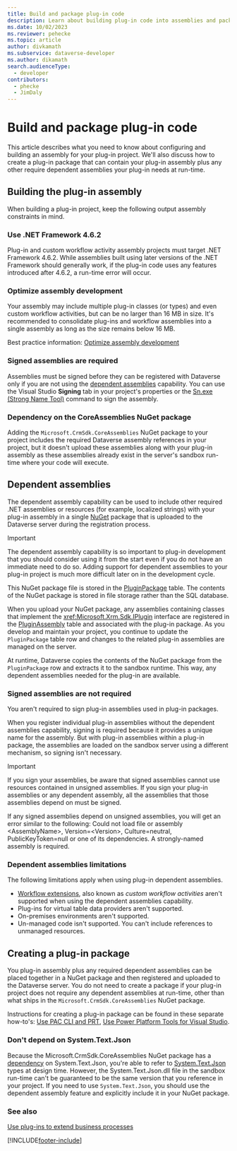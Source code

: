 ```yaml
---
title: Build and package plug-in code
description: Learn about building plug-in code into assemblies and packages for later registration and upload to the Microsoft Dataverse service.
ms.date: 10/02/2023
ms.reviewer: pehecke
ms.topic: article
author: divkamath
ms.subservice: dataverse-developer
ms.author: dikamath
search.audienceType: 
  - developer
contributors:
  - phecke
  - JimDaly
---
```


# Build and package plug-in code

This article describes what you need to know about configuring and building an assembly for your plug-in project. We'll also discuss how to create a plug-in package that can contain your plug-in assembly plus any other require dependent assemblies your plug-in needs at run-time.
  
## Building the plug-in assembly

When building a plug-in project, keep the following output assembly constraints in mind.

### Use .NET Framework 4.6.2

Plug-in and custom workflow activity assembly projects must target .NET Framework 4.6.2. While assemblies built using later versions of the .NET Framework should generally work, if the plug-in code uses any features introduced after 4.6.2, a run-time error will occur.

### Optimize assembly development

Your assembly may include multiple plug-in classes (or types) and even custom workflow activities, but can be no larger than 16 MB in size. It's recommended to consolidate plug-ins and workflow assemblies into a single assembly as long as the size remains below 16 MB.

Best practice information: [Optimize assembly development](/dynamics365/customer-engagement/guidance/server/optimize-assembly-development)

### Signed assemblies are required

Assemblies must be signed before they can be registered with Dataverse only if you are not using the [dependent assemblies](#dependent-assemblies) capability. You can use the Visual Studio **Signing** tab in your project's properties or the [Sn.exe (Strong Name Tool)](/dotnet/framework/tools/sn-exe-strong-name-tool) command to sign the assembly.

### Dependency on the CoreAssemblies NuGet package

Adding the `Microsoft.CrmSdk.CoreAssemblies` NuGet package to your project includes the required Dataverse assembly references in your project, but it doesn't upload these assemblies along with your plug-in assembly as these assemblies already exist in the server's sandbox run-time where your code will execute.

## Dependent assemblies

The dependent assembly capability can be used to include other required .NET assemblies or resources (for example, localized strings) with your plug-in assembly in a single [NuGet](https://www.nuget.org) package that is uploaded to the Dataverse server during the registration process.

> [!IMPORTANT]
> The dependent assembly capability is so important to plug-in development that you should consider using it from the start even if you do not have an immediate need to do so. Adding support for dependent assemblies to your plug-in project is much more difficult later on in the development cycle.

This NuGet package file is stored in the [PluginPackage](reference/entities/pluginpackage.md) table. The contents of the NuGet package is stored in file storage rather than the SQL database.

When you upload your NuGet package, any assemblies containing classes that implement the <xref:Microsoft.Xrm.Sdk.IPlugin> interface are registered in the [PluginAssembly](reference/entities/pluginassembly.md) table and associated with the plug-in package. As you develop and maintain your project, you continue to update the `PluginPackage` table row and changes to the related plug-in assemblies are managed on the server.

At runtime, Dataverse copies the contents of the NuGet package from the `PluginPackage` row and extracts it to the sandbox runtime. This way, any dependent assemblies needed for the plug-in are available.

### Signed assemblies are not required

You aren't required to sign plug-in assemblies used in plug-in packages.

When you register individual plug-in assemblies without the dependent assemblies capability, signing is required because it provides a unique name for the assembly. But with plug-in assemblies within a plug-in package, the assemblies are loaded on the sandbox server using a different mechanism, so signing isn't necessary.

> [!IMPORTANT]
> If you sign your assemblies, be aware that signed assemblies cannot use resources contained in unsigned assemblies. If you sign your plug-in assemblies or any dependent assembly, all the assemblies that those assemblies depend on must be signed.
> 
> If any signed assemblies depend on unsigned assemblies, you will get an error similar to the following: Could not load file or assembly \<AssemblyName>, Version=\<Version>, Culture=neutral, PublicKeyToken=null or one of its dependencies. A strongly-named assembly is required.

### Dependent assemblies limitations

The following limitations apply when using plug-in dependent assemblies.

- [Workflow extensions](workflow/workflow-extensions.md), also known as *custom workflow activities* aren't supported when using the dependent assemblies capability.
- Plug-ins for virtual table data providers aren't supported.
- On-premises environments aren't supported.
- Un-managed code isn't supported. You can't include references to unmanaged resources.

## Creating a plug-in package

You plug-in assembly plus any required dependent assemblies can be placed together in a NuGet package and then registered and uploaded to the Dataverse server. You do not need to create a package if your plug-in project does not require any dependent assemblies at run-time, other than what ships in the `Microsoft.CrmSdk.CoreAssemblies` NuGet package.

<!-- Add correct links when available -->
Instructions for creating a plug-in package can be found in these separate how-to's: [Use PAC CLI and PRT](/power-platform/developer/cli/introduction), [Use Power Platform Tools for Visual Studio](/power-platform/developer/devtools-vs).

### Don't depend on System.Text.Json

Because the Microsoft.CrmSdk.CoreAssemblies NuGet package has a [dependency](https://www.nuget.org/packages/Microsoft.CrmSdk.CoreAssemblies#dependencies-body-tab) on System.Text.Json, you're able to refer to [System.Text.Json](xref:System.Text.Json) types at design time. However, the System.Text.Json.dll file in the sandbox run-time can't be guaranteed to be the same version that you reference in your project. If you need to use `System.Text.Json`, you should use the dependent assembly feature and explicitly include it in your NuGet package.

### See also

[Use plug-ins to extend business processes](plug-ins.md)  

[!INCLUDE[footer-include](../../includes/footer-banner.md)]
